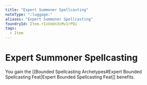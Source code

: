 ```yaml
---
title: "Expert Summoner Spellcasting"
noteType: ":luggage:"
aliases: "Expert Summoner Spellcasting"
foundryId: Item.rIxVeUn3cMv1rPQi
tags:
  - Item
---
```


# Expert Summoner Spellcasting

You gain the [[Bounded Spellcasting Archetypes#Expert Bounded Spellcasting Feat|Expert Bounded Spellcasting Feat]] benefits.
